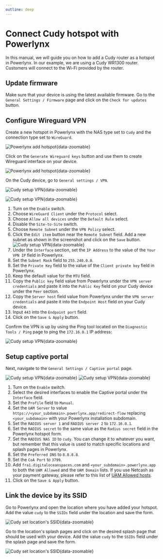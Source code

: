 ```yaml
---
outline: deep
---
```

# Connect Cudy hotspot with Powerlynx
In this manual, we will guide you on how to add a Cudy router as a hotspot in Powerlynx.
In our example, we are using a Cudy WR1300 router. Customers will connect to the Wi-Fi provided by the router.

## Update firmware
Make sure that your device is using the latest available firmware. Go to the `General Settings / Firmware` page and click on the `Check for updates` button. 

## Configure Wireguard VPN
Create a new hotspot in Powerlynx with the NAS type set to `Cudy` and the connection type set to `WireGuard`.

![Powerlynx add hotspot](images/add_hotspot_cudy1.png){data-zoomable}

Click on the `Generate Wireguard keys` button and use them to create Wireguard interface on your device.

![Powerlynx add hotspot](images/add_hotspot_cudy2.png){data-zoomable}

On the Cudy device, go to `General settings / VPN`.

![Cudy setup VPN](images/cudy_vpn1.png){data-zoomable}

![Cudy setup VPN](images/cudy_vpn2.png){data-zoomable}

1. Turn on the `Enable` switch.
2. Choose `WireGuard Client` under the `Protocol` select.
3. Choose `Allow all devices` under the `Default Rule` select.
4. Disable the `Site-to-Site` switch.
5. Choose `Remote Subnet` under the `VPN Policy` select.
6. Click the `Edit item` button near the `Remote Subnet` field. Add a new subnet as shown in the screenshot and click on the `Save` button.
   ![Cudy setup VPN](images/cudy_vpn3.png){data-zoomable}
7. Under the `Interface` section, set the `IP Address` to the value of the `Your VPN IP` field in Powerlynx.
8. Set the `Subnet Mask` field to `255.240.0.0`.
9. Set the `Private Key` field to the value of the `Client private key` field in Powerlynx.
10. Keep the default value for the `MTU` field.
11. Copy the `Public key` field value from Powerlynx under the `VPN server credentials` and paste it into the `Public Key` field on your Cudy device under the `Peer` section.
12. Copy the `Server host` field value from Powerlynx under the `VPN server credentials` and paste it into the `Endpoint Host` field on your Cudy device.
13. Input `443` into the `Endpoint port` field. 
14. Click on the `Save & Apply` button.

Confirm the VPN is up by using the Ping tool located on the `Diagnostic Tools / Ping` page to ping the `172.16.0.1` IP address:

![Cudy setup VPN](images/cudy_vpn4.png){data-zoomable}

## Setup captive portal

Next, navigate to the `General Settings / Captive portal` page.

![Cudy setup VPN](images/cudy_captive_portal1.png){data-zoomable}
![Cudy setup VPN](images/cudy_captive_portal2.png){data-zoomable}

1. Turn on the `Enable` switch.
2. Select the desired interfaces to enable the Captive portal under the `Interface` field.
3. Set the `Profile` field to `Manual`.
4. Set the `UAM Server` to value `https://<your_subdomain>.powerlynx.app/redirect-flow` replacing `<your_subdomain>` with your Powerlynx installation subdomain.
5. Set the `RADIUS server 1` and `RADIUS server 2` to `172.16.0.1`.
6. Set the `RADIUS secret` to the same value as the `Radius secret` field in the Powerlynx hotspot form.
7. Set the `RADIUS NAS ID` to `cudy`. You can change it to whatever you want, but remember that this value is used to match specific locations and splash pages in Powerlynx.
8. Set the `Preferred DNS` to `8.8.8.8`.
9. Set the `CoA Port` to `3799`.
10. Add `fra1.digitaloceanspaces.com` and `<your_subdomain>.powerlynx.app` to both the `UAM Allowed` and the `UAM Domain` lists. If you use Netcash as your payment gateway, please refer to this list of [UAM Allowed hosts](https://docs.powerlynx.app/finance/netcash.html#walled-garden-hosts-for-cudy-devices).
11. Click on the `Save & Apply` button.

## Link the device by its SSID

Go to Powerlynx and open the location where you have added your hotspot. Add the value `cudy` to the `SSIDs` field under the location and save the form.

![Cudy set location's SSID](images/cudy_location_ssid.png){data-zoomable}

Go to the location's splash pages and click on the desired splash page that should be used with your device. Add the value `cudy` to the `SSIDs` field under the splash page and save the form.

![Cudy set location's SSID](images/cudy_splash_page_ssid.png){data-zoomable}
